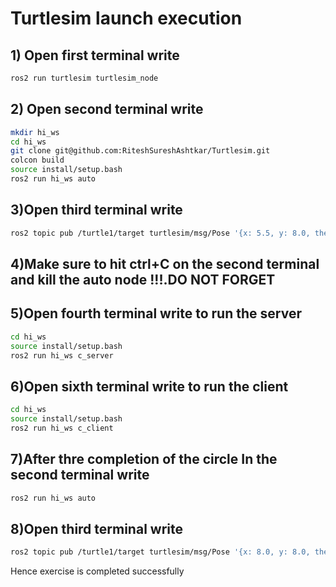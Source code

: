 # Turtlesim launch execution
## 1) Open first terminal write
```bash
ros2 run turtlesim turtlesim_node 
```
## 2) Open second terminal write
```bash
mkdir hi_ws
cd hi_ws
git clone git@github.com:RiteshSureshAshtkar/Turtlesim.git
colcon build
source install/setup.bash
ros2 run hi_ws auto
```
## 3)Open third terminal write
```bash
ros2 topic pub /turtle1/target turtlesim/msg/Pose '{x: 5.5, y: 8.0, theta: 0.0, linear_velocity: 0.0, angular_velocity: 0.0}' --once
```
## 4)Make sure to hit ctrl+C on the second terminal and kill the auto node !!!.DO NOT FORGET
## 5)Open fourth terminal write to run the server
```bash
cd hi_ws
source install/setup.bash
ros2 run hi_ws c_server
```
## 6)Open sixth terminal write to run the client
```bash
cd hi_ws
source install/setup.bash
ros2 run hi_ws c_client
```
## 7)After thre completion of the circle In the second terminal write
```bash
ros2 run hi_ws auto
```
## 8)Open third terminal write
```bash
ros2 topic pub /turtle1/target turtlesim/msg/Pose '{x: 8.0, y: 8.0, theta: 0.0, linear_velocity: 0.0, angular_velocity: 0.0}' --once
```
Hence exercise is completed successfully 
